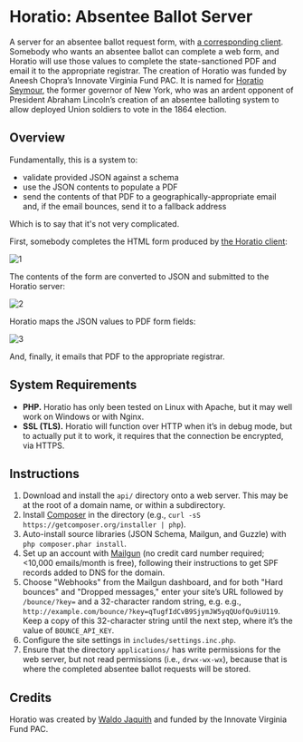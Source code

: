 # Horatio: Absentee Ballot Server

A server for an absentee ballot request form, with [a corresponding client](https://github.com/waldoj/absentee-client). Somebody who wants an absentee ballot can complete a web form, and Horatio will use those values to complete the state-sanctioned PDF and email it to the appropriate registrar. The creation of Horatio was funded by Aneesh Chopra’s Innovate Virginia Fund PAC. It is named for [Horatio Seymour](https://en.wikipedia.org/wiki/Horatio_Seymour), the former governor of New York, who was an ardent opponent of President Abraham Lincoln’s creation of an absentee balloting system to allow deployed Union soldiers to vote in the 1864 election.

## Overview

Fundamentally, this is a system to:

* validate provided JSON against a schema
* use the JSON contents to populate a PDF
* send the contents of that PDF to a geographically-appropriate email and, if the email bounces, send it to a fallback address

Which is to say that it's not very complicated.

First, somebody completes the HTML form produced by [the Horatio client](https://github.com/TrustTheVote-Project/horatio-client/):

![1](https://cloud.githubusercontent.com/assets/656758/8459465/7273aeb0-1feb-11e5-9390-5f7435c55634.png)

The contents of the form are converted to JSON and submitted to the Horatio server:

![2](https://cloud.githubusercontent.com/assets/656758/8459467/72771b36-1feb-11e5-8c51-3a18875bd549.png)

Horatio maps the JSON values to PDF form fields:

![3](https://cloud.githubusercontent.com/assets/656758/8459466/72759950-1feb-11e5-8f12-9898d33c3115.png)

And, finally, it emails that PDF to the appropriate registrar.

## System Requirements

* **PHP.** Horatio has only been tested on Linux with Apache, but it may well work on Windows or with Nginx.
* **SSL (TLS).** Horatio will function over HTTP when it’s in debug mode, but to actually put it to work, it requires that the connection be encrypted, via HTTPS.

## Instructions

1. Download and install the `api/` directory onto a web server. This may be at the root of a domain name, or within a subdirectory.
1. Install [Composer](https://getcomposer.org/) in the directory (e.g., `curl -sS https://getcomposer.org/installer | php`).
1. Auto-install source libraries (JSON Schema, Mailgun, and Guzzle) with `php composer.phar install`.
1. Set up an account with [Mailgun](https://mailgun.com/) (no credit card number required; <10,000 emails/month is free), following their instructions to get SPF records added to DNS for the domain.
1. Choose "Webhooks" from the Mailgun dashboard, and for both "Hard bounces" and "Dropped messages," enter your site’s URL followed by `/bounce/?key=` and a 32-character random string, e.g. e.g., `http://example.com/bounce/?key=qTugfIdCvB9SjymJW5yqQUofQu9iU119`. Keep a copy of this 32-character string until the next step, where it’s the value of `BOUNCE_API_KEY`.
1. Configure the site settings in `includes/settings.inc.php`.
1. Ensure that the directory `applications/` has write permissions for the web server, but not read permissions (i.e., `drwx-wx-wx`), because that is where the completed absentee ballot requests will be stored.

## Credits

Horatio was created by [Waldo Jaquith](https://github.com/waldoj) and funded by the Innovate Virginia Fund PAC.
